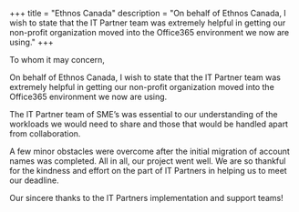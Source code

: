 +++
title = "Ethnos Canada"
description = "On behalf of Ethnos Canada, I wish to state that the lT Partner team was extremely helpful in getting our non-profit organization moved into the Office365 environment we now are using."
+++

To whom it may concern,

On behalf of Ethnos Canada, I wish to state that the lT Partner team was extremely helpful in getting our non-profit organization moved into the Office365 environment we now are using.

The lT Partner team of SME&#8217;s was essential to our understanding of the workloads we would need to share and those that would be handled apart from collaboration.

A few minor obstacles were overcome after the initial migration of account names was completed. All in all, our project went well. We are so thankful for the kindness and effort on the part of lT Partners in helping us to meet our deadline.

Our sincere thanks to the lT Partners implementation and support teams!